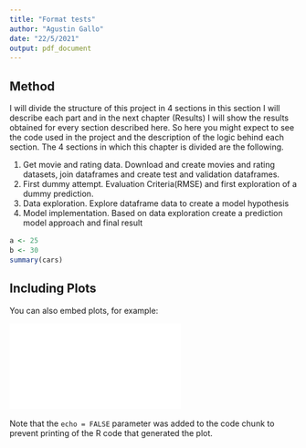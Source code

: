 ```yaml
---
title: "Format tests"
author: "Agustin Gallo"
date: "22/5/2021"
output: pdf_document
---
```




## Method
I will divide the structure of this project in 4 sections in this section I will describe each part and in the next chapter (Results) I will show the results obtained for every section described here. So here you might expect to see the code used in the project and the description of the logic behind each section. The 4 sections in which this chapter is divided are the following.

1. Get movie and rating data. Download and create movies and rating datasets, join dataframes and create test and validation dataframes. 
2. First dummy attempt. Evaluation Criteria(RMSE) and first exploration of a dummy prediction.
3. Data exploration. Explore dataframe data to create a model hypothesis
4. Model implementation. Based on data exploration create a prediction model approach and final result
 


```r
a <- 25
b <- 30
summary(cars)
```

## Including Plots

You can also embed plots, for example:

![](mdTest_files/figure-latex/pressure-1.pdf)<!-- --> 

Note that the `echo = FALSE` parameter was added to the code chunk to prevent printing of the R code that generated the plot.
